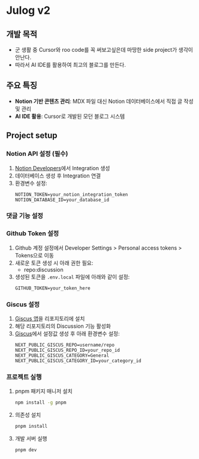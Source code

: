 # Julog v2

## 개발 목적

- 군 생활 중 Cursor와 roo code를 꼭 써보고싶은데 마땅한 side project가 생각이 안난다.
- 따라서 AI IDE를 활용하여 최고의 블로그를 만든다.

## 주요 특징

- **Notion 기반 콘텐츠 관리**: MDX 파일 대신 Notion 데이터베이스에서 직접 글 작성 및 관리
- **AI IDE 활용**: Cursor로 개발된 모던 블로그 시스템

## Project setup

### Notion API 설정 (필수)

1. [Notion Developers](https://www.notion.so/my-integrations)에서 Integration 생성
2. 데이터베이스 생성 후 Integration 연결
3. 환경변수 설정:
   ```env
   NOTION_TOKEN=your_notion_integration_token
   NOTION_DATABASE_ID=your_database_id
   ```

### 댓글 기능 설정

### Github Token 설정

1. Github 계정 설정에서 Developer Settings > Personal access tokens > Tokens으로 이동
2. 새로운 토큰 생성 시 아래 권한 필요:
   - repo:discussion
3. 생성된 토큰을 `.env.local` 파일에 아래와 같이 설정:
   ```
   GITHUB_TOKEN=your_token_here
   ```

### Giscus 설정

1. [Giscus 앱](https://github.com/apps/giscus)을 리포지토리에 설치
2. 해당 리포지토리의 Discussion 기능 활성화
3. [Giscus](https://giscus.app/ko)에서 설정값 생성 후 아래 환경변수 설정:
   ```
   NEXT_PUBLIC_GISCUS_REPO=username/repo
   NEXT_PUBLIC_GISCUS_REPO_ID=your_repo_id
   NEXT_PUBLIC_GISCUS_CATEGORY=General
   NEXT_PUBLIC_GISCUS_CATEGORY_ID=your_category_id
   ```

### 프로젝트 실행

1. pnpm 패키지 매니저 설치

   ```bash
   npm install -g pnpm
   ```

2. 의존성 설치

   ```bash
   pnpm install
   ```

3. 개발 서버 실행
   ```bash
   pnpm dev
   ```
